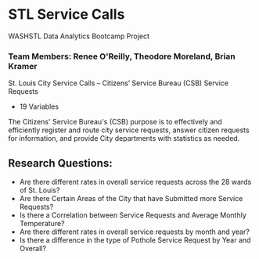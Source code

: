 # STL Service Calls
WASHSTL Data Analytics Bootcamp Project
### Team Members: Renee O'Reilly, Theodore Moreland, Brian Kramer

St. Louis City Service Calls – Citizens’ Service Bureau (CSB) Service Requests
* 19 Variables

The Citizens' Service Bureau's (CSB) purpose is to effectively and efficiently register and route city service requests, answer citizen requests for information, and provide City departments with statistics as needed.


## Research Questions:
* Are there different rates in overall service requests across the 28 wards of St. Louis?
* Are there Certain Areas of the City that have Submitted more Service Requests?
* Is there a Correlation between Service Requests and Average Monthly Temperature?
* Are there different rates in overall service requests by month and year?
* Is there a difference in the type of Pothole Service Request by Year and Overall?


